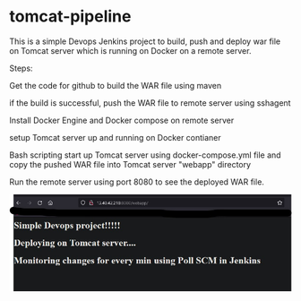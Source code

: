 # tomcat-pipeline

This is a simple Devops Jenkins project to build, push and deploy war file on Tomcat server which is running on Docker on a remote server.

Steps:

  Get the code for github to build the WAR file using maven
	
  if the build is successful, push the WAR file to remote server using sshagent
	
  Install Docker Engine and Docker compose on remote server
	
  setup Tomcat server up and running on Docker contianer
	
  Bash scripting start up Tomcat server using docker-compose.yml file and copy the pushed WAR file into Tomcat server "webapp" directory
	
  Run the remote server using port 8080 to see the deployed WAR file.


![](Deployment_screenshot.jpg)
